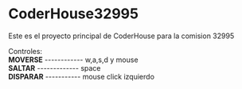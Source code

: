 # CoderHouse32995
<P>Este es el proyecto principal de CoderHouse para la comision 32995</P>

Controles:</BR>
<B>MOVERSE</B> ------------ w,a,s,d y mouse </BR>
<B>SALTAR</B> ------------- space </BR>
<B>DISPARAR</B> ----------- mouse click izquierdo </BR>
